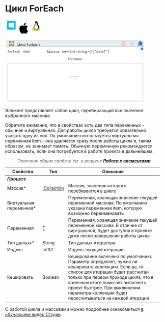 # Цикл ForEach

![](<../../../.gitbook/assets/image (100) (1) (1) (1) (1) (1) (1) (10) (168).png>)

![](<../../../.gitbook/assets/image (33).png>)

Элемент представляет собой цикл, перебирающий все значения выбранного массива.

Обратите внимание, что в свойствах есть два типа переменных - обычная и виртуальная. Для работы цикла требуется обязательно указать одну из них. По умолчанию используется виртуальная переменная item - она удаляется сразу после работы цикла и, таким образом, не занимает память. Обычную переменную рекомендуется использовать, если она потребуется в работе проекта в дальнейшем.

> *Описание общих свойств см. в разделе [**Работа с элементами**](https://docs.primo-rpa.ru/primo-rpa/primo-studio/process/elements)*

| Свойство     | Тип         | Описание                                                 |
| ------------ | ----------- | -------------------------------------------------------- |
| ***Процесс*** |          |                                                  |
| Массив\*   | [ICollection](https://learn.microsoft.com/ru-RU/dotnet/api/system.collections.icollection?view=net-5.0) | Массив, значения которого перебираются в цикле |
| Виртуальная переменная\* |     | Переменная, хранящая значение текущей переменной массива. По умолчанию указана переменная item, которую возможно переименовать |
| Переменная    | [T](https://learn.microsoft.com/ru-ru/dotnet/csharp/programming-guide/generics/generic-type-parameters)           | Переменная, хранящая значение текущей переменной массива. В отличие от виртуальной, будет доступна в проекте даже после завершения работы цикла |
| Тип данных\* | String      | Тип данных итератора                                     |
| Индекс       | Int32       | Индекс текущей итерации                                  |
| Кешировать   | Boolean     | Кеширование включено по умолчанию. Параметр определяет, нужно ли кешировать коллекцию. Если да, то список для итерации будет рассчитан только при первом проходе цикла, что в конечном итоге помогает выполнять проект быстрее. При выключении параметра коллекция будет пересчитываться на каждой итерации |

С работой цикла и массивами можно подробнее ознакомиться [в обучающем видео Студии](https://www.youtube.com/watch?v=TUIGnjNcI-Y&ab_channel=PrimoRPA).

